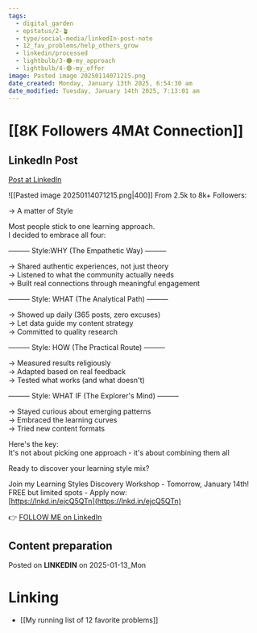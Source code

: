 ```yaml
---
tags:
  - digital_garden
  - epstatus/2-🪴
  - type/social-media/linkedIn-post-note
  - 12_fav_problems/help_others_grow
  - linkedin/processed
  - lightbulb/3-🟠-my_approach
  - lightbulb/4-🟢-my_offer
image: Pasted image 20250114071215.png
date_created: Monday, January 13th 2025, 6:54:30 am
date_modified: Tuesday, January 14th 2025, 7:13:01 am
---
```

# [[8K Followers 4MAt Connection]]
## LinkedIn Post
[Post at LinkedIn](https://www.linkedin.com/posts/sebastiankamilli_from-25k-to-8k-followers-a-matter-activity-7284464250905899008-lOEh?utm_source=share&utm_medium=member_desktop)

![[Pasted image 20250114071215.png|400]]
From 2.5k to 8k+ Followers:  
  
→ A matter of Style  
  
Most people stick to one learning approach.  
I decided to embrace all four:  
  
——— Style:WHY (The Empathetic Way) ———  
  
→ Shared authentic experiences, not just theory  
→ Listened to what the community actually needs  
→ Built real connections through meaningful engagement  

——— Style: WHAT (The Analytical Path) ———  
  
→ Showed up daily (365 posts, zero excuses)  
→ Let data guide my content strategy  
→ Committed to quality research  

——— Style: HOW (The Practical Route) ———  
  
→ Measured results religiously  
→ Adapted based on real feedback  
→ Tested what works (and what doesn't)  

——— Style: WHAT IF (The Explorer's Mind) ———  
  
→ Stayed curious about emerging patterns  
→ Embraced the learning curves  
→ Tried new content formats  
  
Here's the key:  
It's not about picking one approach - it's about combining them all  
  
Ready to discover your learning style mix?  
  
Join my Learning Styles Discovery Workshop - Tomorrow, January 14th!  
FREE but limited spots - Apply now:  
[https://lnkd.in/ejcQ5QTn](https://lnkd.in/ejcQ5QTn)

👉 [FOLLOW ME on LinkedIn](https://www.linkedin.com/comm/mynetwork/discovery-see-all?usecase=PEOPLE_FOLLOWS&followMember=sebastiankamilli)

## Content preparation

Posted on **LINKEDIN** on 2025-01-13_Mon
# Linking
+ [[My running list of 12 favorite problems]]